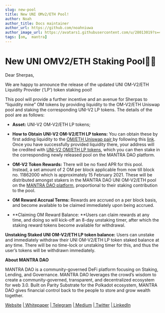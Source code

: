 ```yaml
---
slug: new-pool
title: New UNI OMv2/ETH Pool!
author: Noah
author_title: Docs maintainer
author_url: https://github.com/noahniuwa
author_image_url: https://avatars1.githubusercontent.com/u/28013019?s=460&u=b89e2b249186af53af0f0a3c9f10baf9711ac718&v=4
tags: [om,  mantra]
---
```


# New UNI OMV2/ETH Staking Pool🤑🔥



Dear Sherpas,

We are happy to announce the release of the updated UNI OM-V2/ETH Liquidity Provider (‘LP’) token staking pool!

This pool will provide a further incentive and an avenue for Sherpas to “liquidity mine” OM tokens by providing liquidity to the OM-V2/ETH Uniswap pool and staking the corresponding UNI-V2 LP tokens. The details of the pool are as follows:

- **Asset:** UNI-V2 OM-V2/ETH LP tokens;

- **How to Obtain UNI-V2 OM-V2/ETH LP tokens:** You can obtain these by first adding liquidity to the [OM/ETH Uniswap pair ](https://info.uniswap.org/pair/0xe46935aE80E05cdEbD4a4008B6ccaA36d2845370)by following this [link](https://app.uniswap.org/#/swap?inputCurrency=0x3593d125a4f7849a1b059e64f4517a86dd60c95d&outputCurrency=ETH). Once you have successfully provided liquidity there, your address will be credited with [UNI-V2 OM/ETH LP tokens](https://etherscan.io/address/0xe46935aE80E05cdEbD4a4008B6ccaA36d2845370), which you can then stake in the corresponding newly released pool on the MANTRA DAO platform.

- **OM-V2 Token Rewards:** There will be no fixed APR for this pool. Instead, a set amount of 2 OM per block applicable from now till block no. 11862000 which is approximately 15 February 2021. These will be distributed amongst stakers in the MANTRA DAO UNI OM-V2/ETH pool on the [MANTRA DAO platform](https://app.mantradao.com/), proportional to their staking contribution to the pool.

- **OM Reward Accrual Terms:** Rewards are accrued on a per block basis, and become available to be claimed immediately upon being accrued.

- **Claiming OM Reward Balance: **Users can claim rewards at any time, and doing so will kick-off an 8-day unstaking timer, after which the staking reward tokens become available for withdrawal.

**Unstaking Staked UNI OM-V2/ETH LP token balance:** Users can unstake and immediately withdraw their UNI OM-V2/ETH LP token staked balance at any time. There will be no time-lock or unstaking timer for this, and thus the user’s tokens will be withdrawn immediately.

**About MANTRA DAO**

MANTRA DAO is a community-governed DeFi platform focusing on Staking, Lending, and Governance. MANTRA DAO leverages the crowd’s wisdom to create a community-governed, transparent, and decentralized ecosystem for web 3.0. Built on Parity Substrate for the Polkadot ecosystem, MANTRA DAO gives financial control back to the people to store and grow wealth together.

[Website](https://mantradao.com/) |[ Whitepaper](https://mantradao.com/files/MANTRA_DAO_Whitepaper.pdf) |[ Telegram](https://t.me/MANTRADAO) |[ Medium](https://medium.com/@mantradao) |[ Twitter](https://twitter.com/MANTRADAO) |[ LinkedIn](https://www.linkedin.com/company/mantradao/)
